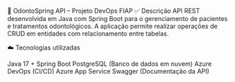 🦷 OdontoSpring API – Projeto DevOps FIAP
✅ Descrição
API REST desenvolvida em Java com Spring Boot para o gerenciamento de pacientes e tratamentos odontológicos. A aplicação permite realizar operações de CRUD em entidades com relacionamento entre tabelas.

☁️ Tecnologias utilizadas

Java 17 + Spring Boot
PostgreSQL (Banco de dados em nuvem)
Azure DevOps (CI/CD)
Azure App Service
Swagger (Documentação da API)
